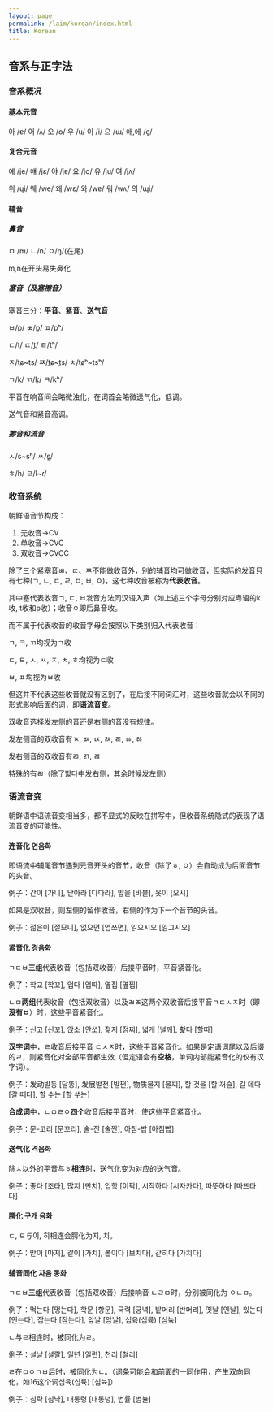 ```yaml
---
layout: page
permalink: /laim/korean/index.html
title: Korean
---
```


## 音系与正字法

### 音系概况

#### 基本元音

아 /ɐ/ 어 /ʌ̹/ 오 /o/ 우 /u/ 이 /i/ 으 /ɯ/ 애,에 /e̞/

#### 复合元音

예 /je/ 얘 /jɛ/ 야 /jɐ/ 요 /jo/ 유 /ju/ 여 /jʌ/

위 /ɥi/ 웨 /we/ 왜 /wɛ/ 와 /wɐ/ 워 /wʌ/ 의 /ɰi/

#### 辅音

##### 鼻音

ㅁ /m/ ㄴ/n/ ㅇ/ŋ/(在尾)

m,n在开头易失鼻化

##### 塞音（及塞擦音）

塞音三分：**平音**、**紧音**、**送气音**

ㅂ/p/ ㅃ/p͈/ ㅍ/pʰ/

ㄷ/t/ ㄸ/t͈/ ㅌ/tʰ/

ㅈ/tɕ~ts/ ㅉ/t͈ɕ~t͈s/ ㅊ/tɕʰ~tsʰ/

ㄱ/k/ ㄲ/k͈/ ㅋ/kʰ/

平音在响音间会略微浊化，在词首会略微送气化，低调。

送气音和紧音高调。

##### 擦音和流音

ㅅ/s~sʰ/ ㅆ/s͈/

ㅎ/h/ ㄹ/l~ɾ/

### 收音系统

朝鲜语音节构成：

1. 无收音→CV
2. 单收音→CVC
3. 双收音→CVCC

除了三个紧塞音ㅃ、ㄸ、ㅉ不能做收音外，别的辅音均可做收音，但实际的发音只有七种(ㄱ, ㄴ, ㄷ, ㄹ, ㅁ, ㅂ, ㅇ)，这七种收音被称为**代表收音**。

其中塞代表收音ㄱ, ㄷ, ㅂ发音方法同汉语入声（如上述三个字母分别对应粤语的k收, t收和p收）；收音ㅇ即后鼻音收。

而不属于代表收音的收音字母会按照以下类别归入代表收音：

ㄱ, ㅋ, ㄲ均视为ㄱ收

ㄷ, ㅌ, ㅅ, ㅆ, ㅈ, ㅊ, ㅎ均视为ㄷ收

ㅂ, ㅍ均视为ㅂ收

但这并不代表这些收音就没有区别了，在后接不同词汇时，这些收音就会以不同的形式影响后面的词，即**语流音变**。

双收音选择发左侧的音还是右侧的音没有规律。

发左侧音的双收音有ㄳ, ㅄ, ㄵ, ㄽ, ㄾ, ㄶ, ㅀ

发右侧音的双收音有ㄻ, ㄺ, ㄿ

特殊的有ㄼ（除了밟다中发右侧，其余时候发左侧）

### 语流音变

朝鲜语中语流音变相当多，都不显式的反映在拼写中，但收音系统隐式的表现了语流音变的可能性。

#### 连音化 연음화

即语流中辅尾音节遇到元音开头的音节，收音（除了ㅎ, ㅇ）会自动成为后面音节的头音。

例子：간이 [가니], 닫아라 [다다라], 밥을 [바블], 옷이 [오시]

如果是双收音，则左侧的留作收音，右侧的作为下一个音节的头音。

例子：젊은이 [절므니], 없으면 [업쓰면], 읽으시오 [일그시오]

#### 紧音化 경음화

ㄱㄷㅂ**三组**代表收音（包括双收音）后接平音时，平音紧音化。

例子：학교 [학꾜], 업다 [업따], 옆집 [옆찝]

ㄴㅁ**两组**代表收音（包括双收音）以及ㄼㄾ这两个双收音后接平音ㄱㄷㅅㅈ时（即**没有ㅂ**）时，这些平音紧音化。

例子：신고 [신꼬], 앉소 [안쏘], 젊지 [점찌], 넓게 [널께], 핥다 [할따]

**汉字词**中，ㄹ收音后接平音 ㄷㅅㅈ时，这些平音紧音化。如果是定语词尾以及后缀的ㄹ，则紧音化对全部平音都生效（但定语会有**空格**，单词内部能紧音化的仅有汉字词）。

例子：发动발동 [달똥], 发展발전 [발쩐], 物质물지 [물찌], 할 것을 [할 꺼슬], 갈 데다 [갈 떼다], 할 수는 [할 쑤는]

**合成词**中，ㄴㅁㄹㅇ**四个**收音后接平音时，使这些平音紧音化。

例子：문-고리 [문꼬리], 술-잔 [술짠], 아침-밥 [아침빱]

#### 送气化 격음화

除ㅅ以外的平音与ㅎ**相连**时，送气化变为对应的送气音。

例子：좋다 [조타], 많지 [만치], 입학 [이팍], 시작하다 [시자카다], 따뜻하다 [따뜨타다]

#### 腭化 구개 음화

ㄷ, ㅌ与이, 히相连会腭化为지, 치。

例子：맏이 [마지], 같이 [가치], 봍이다 [보치다], 갇히다 [가치다]

#### 辅音同化 자음 동화

ㄱㄷㅂ**三组**代表收音（包括双收音）后接响音 ㄴㄹㅁ时，分别被同化为 ㅇㄴㅁ。

例子：먹는다 [멍는다], 학문 [항문], 국력 [궁녁], 밭머리 [반머리], 옛날 [옌날], 있는다 [인는다], 잡는다 [잠는다], 앞날 [암날], 십육(십륙) [심뉵]

ㄴ与ㄹ相连时，被同化为ㄹ。

例子：설날 [설랄], 일년 [일련], 천리 [철리]

ㄹ在ㅁㅇㄱㅂ后时，被同化为ㄴ。（词条可能会和前面的一同作用，产生双向同化，如16这个词십육(십륙) [심뉵]）

例子：침략 [침냑], 대통령 [대통녕], 법률 [범뉼]
